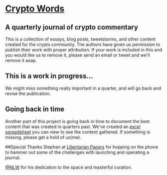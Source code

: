 # [Crypto Words](https://cryptowords.github.io/)

## A quarterly journal of crypto commentary

This is a collection of essays, blog posts, tweetstorms, and other content created for the crypto community. The authors have given us permission to publish their work with proper attribution. If your work is included in this and you would like us to remove it, please send an email or tweet and we'll remove it asap.

## This is a work in progress...

We might miss something really important in a quarter, and will go back and revise the publication. 

## Going back in time

Another part of this project is going back in time to document the best content that was created in quarters past. We've created an [excel spreadsheet](https://1drv.ms/x/s!ArJBIcwWDXdkith-KzeCt4rz1FJwoA) you can view to see the content gathered. If something is missing, please get a hold of us(me).

##Special Thanks
Stephan at [Libertarian Papers](http://libertarianpapers.org/) for hopping on the phone to hammer out some of the challenges with launching and operating a journal. 

[@NLW](https://twitter.com/nlw) for his dedication to the space and masterful curation.